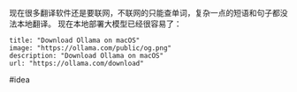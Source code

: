 现在很多翻译软件还是要联网，不联网的只能查单词，复杂一点的短语和句子都没法本地翻译。
现在本地部署大模型已经很容易了：
```embed
title: "Download Ollama on macOS"
image: "https://ollama.com/public/og.png"
description: "Download Ollama on macOS"
url: "https://ollama.com/download"
```


#idea